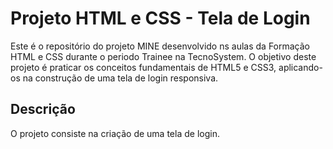 # Projeto HTML e CSS - Tela de Login

Este é o repositório do projeto MINE desenvolvido ns aulas da Formação HTML e CSS durante o periodo Trainee na TecnoSystem. O objetivo deste projeto é praticar os conceitos fundamentais de HTML5 e CSS3, aplicando-os na construção de uma tela de login responsiva.

## Descrição

O projeto consiste na criação de uma tela de login.
